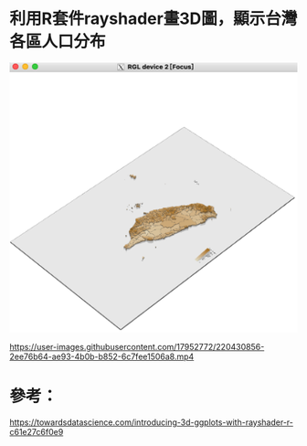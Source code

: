 # 利用R套件rayshader畫3D圖，顯示台灣各區人口分布

![image](https://github.com/karta282950/rayshader3D_taiwanMap/blob/master/img/taiwan.png)

https://user-images.githubusercontent.com/17952772/220430856-2ee76b64-ae93-4b0b-b852-6c7fee1506a8.mp4

# 參考：
https://towardsdatascience.com/introducing-3d-ggplots-with-rayshader-r-c61e27c6f0e9
